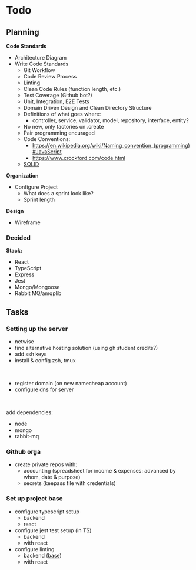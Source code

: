 # Todo

## Planning

**Code Standards**
- Architecture Diagram
- Write Code Standards
  - Git Workflow
  - Code Review Process
  - Linting
  - Clean Code Rules (function length, etc.)
  - Test Coverage (Github bot?)
  - Unit, Integration, E2E Tests
  - Domain Driven Design and Clean Directory Structure
  - Definitions of what goes where:
    - controller, service, validator, model, repository, interface, entity?
  - No new, only factories on .create
  - Pair programming encuraged
  - Code Conventions:
    - https://en.wikipedia.org/wiki/Naming_convention_(programming)#JavaScript
    - https://www.crockford.com/code.html
  - [SOLID](https://en.wikipedia.org/wiki/SOLID)

**Organization**
- Configure Project
  - What does a sprint look like?
  - Sprint length

**Design**
- Wireframe

### Decided

**Stack:**
- React
- TypeScript
- Express
- Jest
- Mongo/Mongoose
- Rabbit MQ/amqplib

## Tasks

### Setting up the server

- ~~netwise~~
- find alternative hosting solution (using gh student credits?)
- add ssh keys
- install & config zsh, tmux

<br>

- register domain (on new namecheap account)
- configure dns for server

<br>

add dependencies:
- node
- mongo
- rabbit-mq

### Github orga

- create private repos with:
  - accounting (spreadsheet for income & expenses: advanced by whom, date & purpose)
  - secrets (keepass file with credentials)

### Set up project base

- configure typescript setup
  - backend
  - react
- configure jest test setup (in TS)
  - backend
  - with react
- configure linting
  - backend ([base](https://github.com/jneidel/dotfiles/tree/master/.config/eslint))
  - with react
